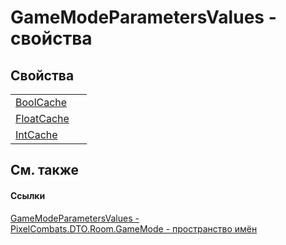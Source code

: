 # GameModeParametersValues - свойства




## Свойства
<table>
<tr>
<td><a href="d9bcf62b-8712-9fba-ea46-54bdcb00c070">BoolCache</a></td>
<td> </td></tr>
<tr>
<td><a href="2dc71cf3-a430-9759-fd37-c42c3d8b57ca">FloatCache</a></td>
<td> </td></tr>
<tr>
<td><a href="994938e3-db9b-37e5-e2ac-9396701dcd17">IntCache</a></td>
<td> </td></tr>
</table>

## См. также


#### Ссылки
<a href="bdbd3e15-ba01-431d-f6bd-6559cda1a6de">GameModeParametersValues - </a>  
<a href="4d3fbb36-c354-8f6e-a905-e9536bb5c956">PixelCombats.DTO.Room.GameMode - пространство имён</a>  
